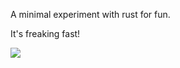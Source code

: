 A minimal experiment with rust for fun.

It's freaking fast! 

![](https://i.imgur.com/mVGySCk.png)
